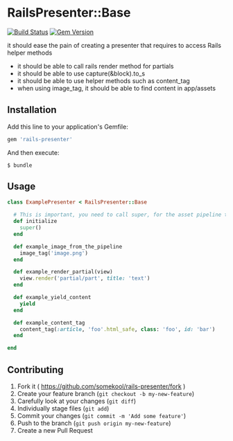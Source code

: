 RailsPresenter::Base
===============================================

[![Build Status](https://travis-ci.org/somekool/rails-presenter.svg)](https://travis-ci.org/somekool/rails-presenter)
[![Gem Version](https://badge.fury.io/rb/rails-presenter.svg)](http://badge.fury.io/rb/rails-presenter)

it should ease the pain of creating a presenter that requires to access Rails helper methods

* it should be able to call rails render method for partials
* it should be able to use capture(&block).to_s
* it should be able to use helper methods such as content_tag
* when using image_tag, it should be able to find content in app/assets

## Installation

Add this line to your application's Gemfile:

```ruby
gem 'rails-presenter'
```

And then execute:

    $ bundle

## Usage

```ruby
class ExamplePresenter < RailsPresenter::Base

  # This is important, you need to call super, for the asset pipeline to work.
  def initialize
    super()
  end

  def example_image_from_the_pipeline
    image_tag('image.png')
  end

  def example_render_partial(view)
    view.render('partial/part', title: 'text')
  end

  def example_yield_content
    yield
  end

  def example_content_tag
    content_tag(:article, 'foo'.html_safe, class: 'foo', id: 'bar')
  end

end
```

## Contributing

1. Fork it ( https://github.com/somekool/rails-presenter/fork )
2. Create your feature branch (`git checkout -b my-new-feature`)
3. Carefully look at your changes (`git diff`)
4. Individually stage files (`git add`)
3. Commit your changes (`git commit -m 'Add some feature'`)
4. Push to the branch (`git push origin my-new-feature`)
5. Create a new Pull Request
